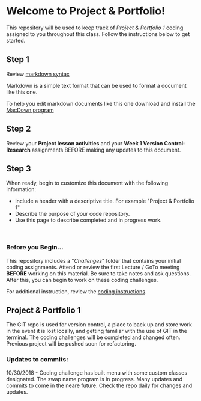 # Welcome to Project & Portfolio!

This repository will be used to keep track of _Project & Portfolio 1_ coding assigned to you throughout this class. Follow the instructions below to get started.

## Step 1

Review [markdown syntax](https://guides.github.com/features/mastering-markdown/) 

Markdown is a simple text format that can be used to format a document like this one. 

To help you edit markdown documents like this one download and install the [MacDown program](https://macdown.uranusjr.com/)


## Step 2

Review your **Project lesson activities** and your **Week 1 Version Control: Research** assignments BEFORE making any updates to this document.



## Step 3

When ready, begin to customize this document with the following information:

*	Include a header with a descriptive title. For example "Project & Portfolio 1"
*  Describe the purpose of your code repository.
*  Use this page to describe completed and in progress work.

<br>

### Before you Begin...
This repository includes a "*Challenges*" folder that contains your initial coding assignments. Attend or review the first Lecture / GoTo meeting **BEFORE** working on this material. Be sure to take notes and ask questions. After this, you can begin to work on these coding challenges.

For additional instruction, review the [coding instructions](https://github.com/ePortfolios/dvp1/tree/master/Challenges). 

## Project & Portfolio 1

The GIT repo is used for version control, a place to back up and store work in the event it is lost locally, and getting familiar with the use of GIT in the terminal. The coding challenges will be completed and changed often. Previous project will be pushed soon for refactoring.

### Updates to commits:
10/30/2018 - Coding challenge has built menu with some custom classes designated. The swap name program is in progress. Many updates and commits to come in the neare future. Check the repo daily for changes and updates.







